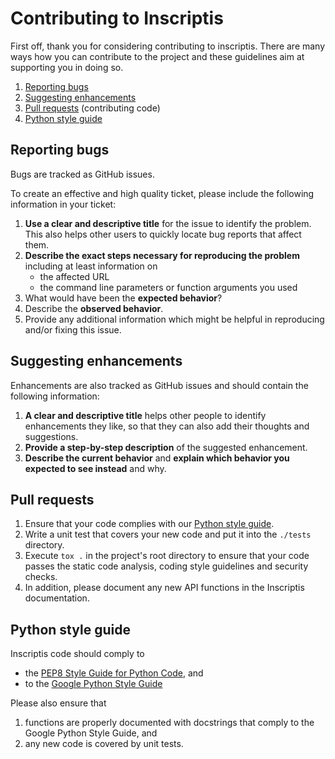 # Contributing to Inscriptis

First off, thank you for considering contributing to inscriptis. 
There are many ways how you can contribute to the project and these guidelines aim at supporting you in doing so.

1. [Reporting bugs](#reporting-bugs)
2. [Suggesting enhancements](#suggesting-enhancements)
3. [Pull requests](#pull-requests) (contributing code)
4. [Python style guide](#python-style-guide)


## Reporting bugs

Bugs are tracked as GitHub issues.

To create an effective and high quality ticket, please include the following information in your
ticket:

 1. **Use a clear and descriptive title** for the issue to identify the problem. This also helps other users to quickly locate bug reports that affect them.
 2. **Describe the exact steps necessary for reproducing the problem** including at least information on
    - the affected URL
    - the command line parameters or function arguments you used
 3. What would have been the **expected behavior**?
 4. Describe the **observed behavior**.
 5. Provide any additional information which might be helpful in reproducing and/or fixing this issue. 


## Suggesting enhancements

Enhancements are also tracked as GitHub issues and should contain the following information:

 1. **A clear and descriptive title** helps other people to identify enhancements they like, so that they can also add their thoughts and suggestions.
 2. **Provide a step-by-step description** of the suggested enhancement.
 3. **Describe the current behavior** and **explain which behavior you expected to see instead** and why.


## Pull requests

1. Ensure that your code complies with our [Python style guide](#python-style-guide).
2. Write a unit test that covers your new code and put it into the `./tests` directory.
3. Execute `tox .` in the project's root directory to ensure that your code passes the static code analysis, coding style guidelines and security checks.
4. In addition, please document any new API functions in the Inscriptis documentation.


## Python style guide

Inscriptis code should comply to
- the [PEP8 Style Guide for Python Code](https://www.python.org/dev/peps/pep-0008/), and
- to the [Google Python Style Guide](https://google.github.io/styleguide/pyguide.html)

Please also ensure that 
1. functions are properly documented with docstrings that comply to the Google Python Style Guide, and
2. any new code is covered by unit tests.


